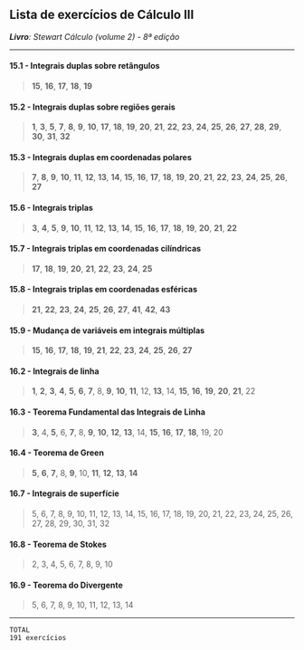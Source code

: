 ## Lista de exercícios de Cálculo III

___Livro__: Stewart Cálculo (volume 2) - 8ª edição_

[//]: # (http://www.slader.com/textbook/9781285741550-stewart-calculus-early-transcendentals-8th-edition)

[//]: # (Crtl + Shift + M --> MPE Preview vscode)

-----------------------------------------------------

#### 15.1 - Integrais duplas sobre retângulos
> __15__, __16__, __17__, __18__, __19__

#### 15.2 - Integrais duplas sobre regiões gerais
> __1__, __3__, __5__, __7__, __8__, __9__, __10__, __17__, __18__, __19__, __20__, __21__, __22__, __23__, __24__, __25__, __26__, __27__, __28__, __29__, __30__, __31__, __32__

#### 15.3 - Integrais duplas em coordenadas polares
> __7__, __8__, __9__, __10__, __11__, __12__, __13__, __14__, __15__, __16__, __17__, __18__, __19__, __20__, __21__, __22__, __23__, __24__, __25__, __26__, __27__

#### 15.6 - Integrais triplas
> __3__, __4__, __5__, __9__, __10__, __11__, __12__, __13__, __14__, __15__, __16__, __17__, __18__, __19__, __20__, __21__, __22__

#### 15.7 - Integrais triplas em coordenadas cilíndricas
> __17__, __18__, __19__, __20__, __21__, __22__, __23__, __24__, __25__

#### 15.8 - Integrais triplas em coordenadas esféricas
> __21__, __22__, __23__, __24__, __25__, __26__, __27__, __41__, __42__, __43__

#### 15.9 - Mudança de variáveis em integrais múltiplas
> __15__, __16__, __17__, __18__, __19__, __21__, __22__, __23__, __24__, __25__, __26__, __27__

#### 16.2 - Integrais de linha
> __1__, __2__, __3__, __4__, __5__, __6__, __7__, 8, __9__, __10__, __11__, 12, __13__, 14, __15__, __16__, __19__, __20__, __21__, 22

#### 16.3 - Teorema Fundamental das Integrais de Linha
> __3__, 4, __5__, 6, __7__, 8, __9__, __10__, __12__, __13__, 14, __15__, __16__, __17__, __18__, 19, 20

#### 16.4 - Teorema de Green
> __5__, __6__, __7__, 8, __9__, 10, __11__, __12__, __13__, __14__

#### 16.7 - Integrais de superfície
> 5, 6, 7, 8, 9, 10, 11, 12, 13, 14, 15, 16, 17, 18, 19, 20, 21, 22, 23, 24, 25, 26, 27, 28, 29, 30, 31, 32

#### 16.8 - Teorema de Stokes
> 2, 3, 4, 5, 6, 7, 8, 9, 10

#### 16.9 - Teorema do Divergente
> 5, 6, 7, 8, 9, 10, 11, 12, 13, 14

-----------------------------------------------------

    TOTAL
    191 exercícios
